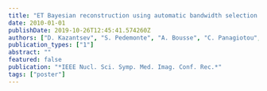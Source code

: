 ```yaml
---
title: "ET Bayesian reconstruction using automatic bandwidth selection for joint entropy optimization"
date: 2010-01-01
publishDate: 2019-10-26T12:45:41.574260Z
authors: ["D. Kazantsev", "S. Pedemonte", "A. Bousse", "C. Panagiotou", "S. Arridge", "B. F. Hutton", "S. Ourselin"]
publication_types: ["1"]
abstract: ""
featured: false
publication: "*IEEE Nucl. Sci. Symp. Med. Imag. Conf. Rec.*"
tags: ["poster"]
---
```


